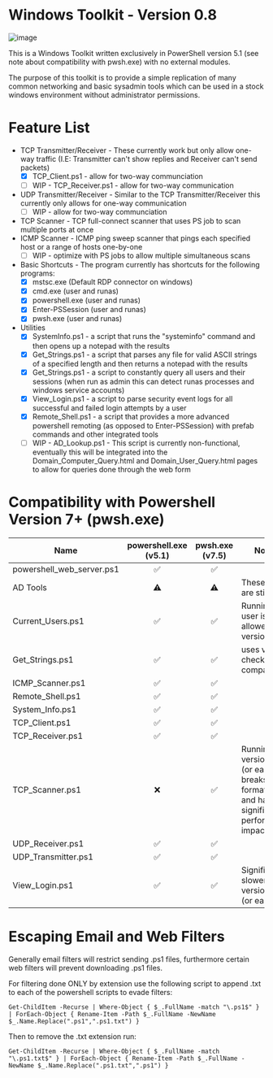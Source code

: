# Windows Toolkit - Version 0.8

![image](https://github.com/user-attachments/assets/8fd1ea7b-5aa9-4813-b8a8-bf9ca7d7d019)

This is a Windows Toolkit written exclusively in PowerShell version 5.1 (see note about compatibility with pwsh.exe) with no external modules.

The purpose of this toolkit is to provide a simple replication of many common networking and basic sysadmin tools which can be used in a stock windows environment without administrator permissions.

# Feature List

- TCP Transmitter/Receiver - These currently work but only allow one-way traffic (I.E: Transmitter can't show replies and Receiver can't send packets)
  - [X] TCP_Client.ps1 - allow for two-way communciation
  - [ ] WIP - TCP_Receiver.ps1 - allow for two-way communication
- UDP Transmitter/Receiver - Similar to the TCP Transmitter/Receiver this currently only allows for one-way communication
  - [ ] WIP - allow for two-way communciation
- TCP Scanner - TCP full-connect scanner that uses PS job to scan multiple ports at once
- ICMP Scanner - ICMP ping sweep scanner that pings each specified host or a range of hosts one-by-one
  - [ ] WIP - optimize with PS jobs to allow multiple simultaneous scans 
- Basic Shortcuts - The program currently has shortcuts for the following programs:
  - [X] mstsc.exe (Default RDP connector on windows)
  - [X] cmd.exe (user and runas)
  - [X] powershell.exe (user and runas)
  - [X] Enter-PSSession (user and runas)
  - [X] pwsh.exe (user and runas)
- Utilities
  - [X] SystemInfo.ps1 - a script that runs the "systeminfo" command and then opens up a notepad with the results
  - [X] Get_Strings.ps1 - a script that parses any file for valid ASCII strings of a specified length and then returns a notepad with the results
  - [X] Get_Strings.ps1 - a script to constantly query all users and their sessions (when run as admin this can detect runas processes and windows service accounts)
  - [X] View_Login.ps1 - a script to parse security event logs for all successful and failed login attempts by a user
  - [X] Remote_Shell.ps1 - a script that provides a more advanced powershell remoting (as opposed to Enter-PSSession) with prefab commands and other integrated tools
  - [ ] WIP - AD_Lookup.ps1 - This script is currently non-functional, eventually this will be integrated into the Domain_Computer_Query.html and Domain_User_Query.html pages to allow for queries done through the web form

# Compatibility with Powershell Version 7+ (pwsh.exe)
| Name | powershell.exe (v5.1) | pwsh.exe (v7.5) | Notes |
| - | :-: | :-: | - |
| powershell_web_server.ps1 | ✅ | ✅ | |
| AD Tools | ⚠️ | ⚠️ | These tools are still WIP |
| Current_Users.ps1 | ✅ | ✅ | Running as a user is only allowed with version 7.5 |
| Get_Strings.ps1 | ✅ | ✅ | uses version check for compatibility |
| ICMP_Scanner.ps1 | ✅  | ✅ | |
| Remote_Shell.ps1 | ✅  | ✅ | |
| System_Info.ps1 | ✅ | ✅  | |
| TCP_Client.ps1 | ✅ | ✅  | |
| TCP_Receiver.ps1 | ✅ | ✅ | |
| TCP_Scanner.ps1 | ❌ | ✅ | Running in version 5.1 (or earlier) breaks the formatting and has a significant performance impact |
| UDP_Receiver.ps1 | ✅ | ✅ | |
| UDP_Transmitter.ps1 | ✅ | ✅ | |
| View_Login.ps1 | ✅ | ✅ | Significantly slower in version 5.1 (or earlier) |
# Escaping Email and Web Filters

Generally email filters will restrict sending .ps1 files, furthermore certain web filters will prevent downloading .ps1 files.

For filtering done ONLY by extension use the following script to append .txt to each of the powershell scripts to evade filters:

```
Get-ChildItem -Recurse | Where-Object { $_.FullName -match "\.ps1$" } | ForEach-Object { Rename-Item -Path $_.FullName -NewName $_.Name.Replace(".ps1",".ps1.txt") }
```

Then to remove the .txt extension run:

```
Get-ChildItem -Recurse | Where-Object { $_.FullName -match "\.ps1.txt$" } | ForEach-Object { Rename-Item -Path $_.FullName -NewName $_.Name.Replace(".ps1.txt",".ps1") }
```
